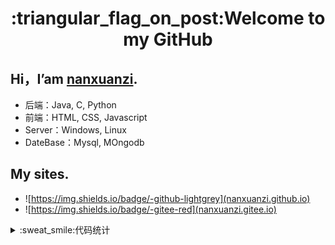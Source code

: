 <h1 align="center">:triangular_flag_on_post:Welcome to my GitHub</h1>

## Hi，I’am [nanxuanzi](https://nanxuanzi.github.io).
* 后端：Java, C, Python
* 前端：HTML, CSS, Javascript
* Server：Windows, Linux
* DateBase：Mysql, MOngodb

## My sites.
* ![https://img.shields.io/badge/-github-lightgrey](nanxuanzi.github.io)
* ![https://img.shields.io/badge/-gitee-red](nanxuanzi.gitee.io)
<details>
  <summary>:sweat_smile:代码统计</summary><br/>
  
  * <b>未完待续...</b>
  <section>
    <img align="left" width="45%" height="220px" src="https://github-readme-stats.vercel.app/api?username=nanxuanzi&show_icons=true"/><img align="right" width="45%" height="220px" src="https://github-readme-stats.vercel.app/api/top-langs/?username=nanxuanzi&layout=compact"/> 
  </section>
</details>
